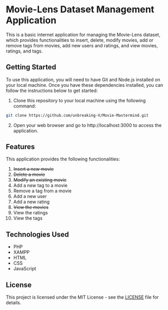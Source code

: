 # Movie-Lens Dataset Management Application
This is a basic internet application for managing the Movie-Lens dataset, which provides functionalities to insert, delete, modify movies, add or remove tags from movies, add new users and ratings, and view movies, ratings, and tags.

## Getting Started
To use this application, you will need to have Git and Node.js installed on your local machine. Once you have these dependencies installed, you can follow the instructions below to get started:

1. Clone this repository to your local machine using the following command:

```bash
git clone https://github.com/unbreaking-V/Movie-Mastermind.git
```

2. Open your web browser and go to http://localhost:3000 to access the application.

## Features
This application provides the following functionalities:

1. ~~Insert a new movie~~
2. ~~Delete a movie~~
3. ~~Modify an existing movie~~
4. Add a new tag to a movie
5. Remove a tag from a movie
6. Add a new user
7. Add a new rating
8. ~~View the movies~~
9. View the ratings
10. View the tags

## Technologies Used
* PHP
* XAMPP
* HTML
* CSS
* JavaScript

## License
This project is licensed under the MIT License - see the [LICENSE](https://github.com/unbreaking-V/Movie-Mastermind/blob/main/LICENSE) file for details.
